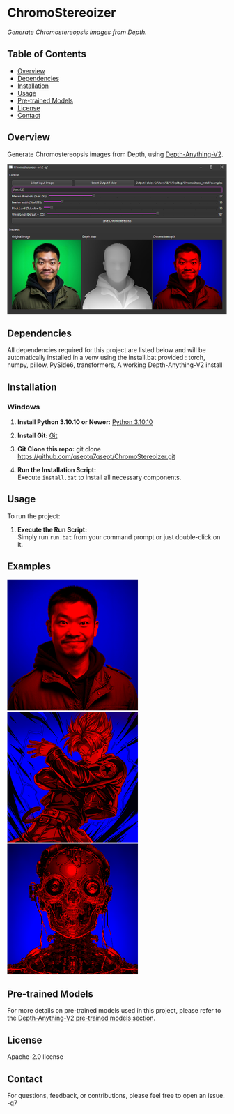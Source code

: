 # ChromoStereoizer

_Generate Chromostereopsis images from Depth._

## Table of Contents

- [Overview](#overview)
- [Dependencies](#dependencies)
- [Installation](#installation)
- [Usage](#usage)
- [Pre-trained Models](#pre-trained-models)
- [License](#license)
- [Contact](#contact)

## Overview

Generate Chromostereopsis images from Depth, using [Depth-Anything-V2](https://github.com/DepthAnything/Depth-Anything-V2).

![Interface Screenshot](screenshot/Screenshot.png)

## Dependencies

All dependencies required for this project are listed below and will be automatically installed in a venv using the install.bat provided :
torch,
numpy,
pillow,
PySide6,
transformers,
A working Depth-Anything-V2 install

## Installation

### Windows

1. **Install Python 3.10.10 or Newer:**
   [Python 3.10.10](https://www.python.org/downloads/release/python-31010/)

2. **Install Git:**
   [Git](https://git-scm.com/downloads)

2. **Git Clone this repo:**
   git clone https://github.com/qseptq7qsept/ChromoStereoizer.git

4. **Run the Installation Script:**  
   Execute `install.bat` to install all necessary components.

## Usage

To run the project:

1. **Execute the Run Script:**  
   Simply run `run.bat` from your command prompt or just double-click on it.

## Examples
![1](examples/1.png) ![2](examples/2.png) ![3](examples/3.png)

## Pre-trained Models

For more details on pre-trained models used in this project, please refer to the [Depth-Anything-V2 pre-trained models section](https://github.com/DepthAnything/Depth-Anything-V2?tab=readme-ov-file#pre-trained-models).

## License

Apache-2.0 license

## Contact

For questions, feedback, or contributions, please feel free to open an issue. -q7

